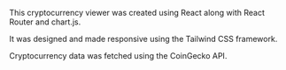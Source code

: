 This cryptocurrency viewer was created using React along with React Router and chart.js.

It was designed and made responsive using the Tailwind CSS framework.

Cryptocurrency data was fetched using the CoinGecko API.
